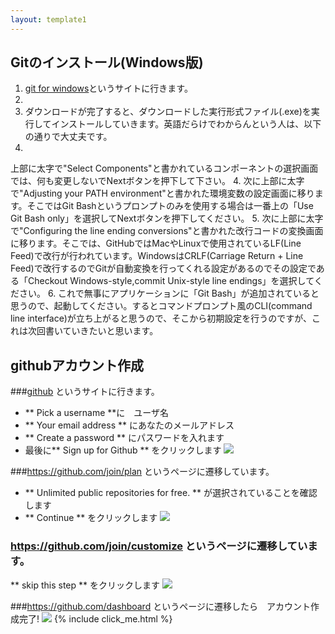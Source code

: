 ```yaml
--- 
layout: template1 
---
```

## Gitのインストール(Windows版)
1. [git for windows](https://git-for-windows.github.io/)というサイトに行きます。
2. 
2. ダウンロードが完了すると、ダウンロードした実行形式ファイル(.exe)を実行してインストールしていきます。英語だらけでわからんという人は、以下の通りで大丈夫です。
3. 
上部に太字で"Select Components"と書かれているコンポーネントの選択画面では、何も変更しないでNextボタンを押下して下さい。
4. 
次に上部に太字で"Adjusting your PATH environment"と書かれた環境変数の設定画面に移ります。そこではGit Bashというプロンプトのみを使用する場合は一番上の「Use Git Bash only」を選択してNextボタンを押下してください。
5. 次に上部に太字で"Configuring the line ending conversions"と書かれた改行コードの変換画面に移ります。そこでは、GitHubではMacやLinuxで使用されているLF(Line Feed)で改行が行われています。WindowsはCRLF(Carriage Return + Line Feed)で改行するのでGitが自動変換を行ってくれる設定があるのでその設定である「Checkout Windows-style,commit Unix-style line endings」を選択してください。
6. これで無事にアプリケーションに「Git Bash」が追加されていると思うので、起動してください。するとコマンドプロンプト風のCLI(command line interface)が立ち上がると思うので、そこから初期設定を行うのですが、これは次回書いていきたいと思います。

## githubアカウント作成

###[github](https://github.com/) というサイトに行きます。
- ** Pick a username **に　ユーザ名
- ** Your email address ** にあなたのメールアドレス
- ** Create a password ** にパスワードを入れます
- 最後に** Sign up for Github ** をクリックします
![]({{site.baseurl}}/screenshots/github01.png)

###https://github.com/join/plan というページに遷移しています。
- ** Unlimited public repositories for free. ** が選択されていることを確認します
- ** Continue ** をクリックします
![]({{site.baseurl}}/screenshots/github02.png)

### https://github.com/join/customize というページに遷移しています。
** skip this step ** をクリックします
![]({{site.baseurl}}/screenshots/github03.png)

###https://github.com/dashboard というページに遷移したら　アカウント作成完了!
![]({{site.baseurl}}/screenshots/github04.png)
{% include click_me.html %}
